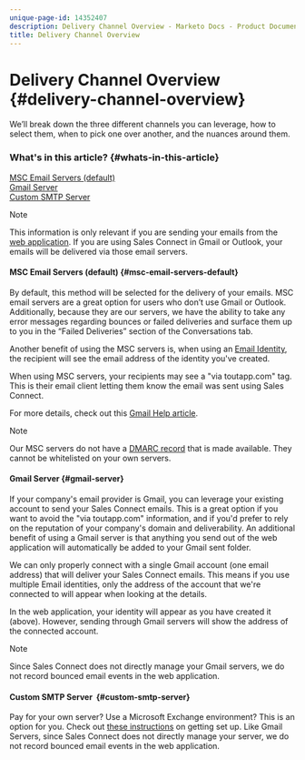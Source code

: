 ```yaml
---
unique-page-id: 14352407
description: Delivery Channel Overview - Marketo Docs - Product Documentation
title: Delivery Channel Overview
---
```


# Delivery Channel Overview {#delivery-channel-overview}

We’ll break down the three different channels you can leverage, how to select them, when to pick one over another, and the nuances around them.

### What's in this article? {#whats-in-this-article}

[MSC Email Servers (default)](#msc-email-servers-default)  
[Gmail Server](#gmail-server)  
[Custom SMTP Server](#custom-smtp-server)

>[!NOTE]
>
>This information is only relevant if you are sending your emails from the [web application](http://toutapp.com/login). If you are using Sales Connect in Gmail or Outlook, your emails will be delivered via those email servers.

#### MSC Email Servers (default) {#msc-email-servers-default}

By default, this method will be selected for the delivery of your emails. MSC email servers are a great option for users who don’t use Gmail or Outlook. Additionally, because they are our servers, we have the ability to take any error messages regarding bounces or failed deliveries and surface them up to you in the “Failed Deliveries” section of the Conversations tab.   
  
Another benefit of using the MSC servers is, when using an [Email Identity](https://help.toutapp.com/hc/en-us/articles/215371427), the recipient will see the email address of the identity you've created.

When using MSC servers, your recipients may see a "via toutapp.com" tag. This is their&nbsp;email client letting them know the email was sent using Sales Connect.

For more details, check out this [Gmail Help article](https://support.google.com/mail/answer/1311182?hl=en).

>[!NOTE]
>
>Our MSC servers do not have a [DMARC record](https://dmarc.org/) that is made available. They cannot be whitelisted on your own servers.

#### Gmail&nbsp;Server {#gmail-server}

If your company's email provider is Gmail, you can leverage your existing account to send your Sales Connect emails. This is a great option if you want to avoid the "via toutapp.com" information, and if you'd prefer to rely on the reputation of your company's domain and deliverability. An additional benefit of using a Gmail server is that anything you send out of the web application will automatically be added to your Gmail sent folder.

We can only properly connect with a single Gmail account (one email address) that will deliver your Sales Connect emails. This means if you use multiple Email identities, only the address of the account that we're connected to will appear when looking at the details.

In the web application, your identity will appear as you have created it (above). However, sending through Gmail servers will show the address of the connected account.

>[!NOTE]
>
>Since Sales Connect does not directly manage your Gmail servers, we do not record bounced email events in the web application.

#### Custom SMTP Server&nbsp; {#custom-smtp-server}

Pay for your own server? Use a Microsoft Exchange environment? This is an option for you. Check out [these instructions](http://docs.marketo.com/x/zYTS) on getting set up. Like Gmail Servers,&nbsp;since Sales Connect does not directly manage your server, we do not record bounced email events in the web application.

